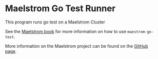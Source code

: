 # Maelstrom Go Test Runner

This program runs go test on a Maelstrom Cluster

See the [Maelstrom book](https://maelstrom-software.com/book/) for
more information on how to use `maestrom-go-test`.

More information on the Maelstrom project can be found on the [GitHub
page](https://github.com/maelstrom-software/maelstrom).
